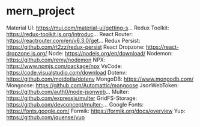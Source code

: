 # mern_project

Material UI: https://mui.com/material-ui/getting-s...
Redux Toolkit: https://redux-toolkit.js.org/introduc...
React Router: https://reactrouter.com/en/v6.3.0/get...
Redux Persist: https://github.com/rt2zz/redux-persist
React Dropzone: https://react-dropzone.js.org/
Node: https://nodejs.org/en/download/
Nodemon: https://github.com/remy/nodemon
NPX: https://www.npmjs.com/package/npx
VsCode: https://code.visualstudio.com/download
Dotenv: https://github.com/motdotla/dotenv
MongoDB: https://www.mongodb.com/
Mongoose: https://github.com/Automattic/mongoose
JsonWebToken: https://github.com/auth0/node-jsonweb...
Multer: https://github.com/expressjs/multer
GridFS-Storage: https://github.com/devconcept/multer-...
Google Fonts: https://fonts.google.com/
Formik: https://formik.org/docs/overview
Yup: https://github.com/jquense/yup